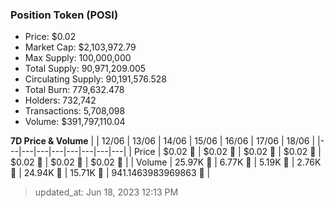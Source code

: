 
  ### Position Token (POSI)
  - Price: $0.02
  - Market Cap: $2,103,972.79
  - Max Supply: 100,000,000
  - Total Supply: 90,971,209.005
  - Circulating Supply: 90,191,576.528
  - Total Burn: 779,632.478
  - Holders: 732,742
  - Transactions: 5,708,098
  - Volume: $391,797,110.04

  **7D Price & Volume**
  | | 12&#x2F;06 | 13&#x2F;06 | 14&#x2F;06 | 15&#x2F;06 | 16&#x2F;06 | 17&#x2F;06 | 18&#x2F;06 |
  |---|---|---|---|---|---|---|---|
  | Price | $0.02 🔻 | $0.02 🚀 | $0.02 🚀 | $0.02 🔻 | $0.02 🚀 | $0.02 🚀 | $0.02 🚀 |
  | Volume | 25.97K 🚀 | 6.77K 🔻 | 5.19K 🔻 | 2.76K 🔻 | 24.94K 🚀 | 15.71K 🔻 | 941.1463983969863 🔻 |

  > updated_at: Jun 18, 2023 12:13 PM

